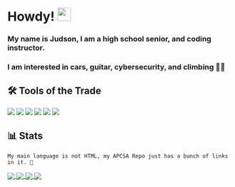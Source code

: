 # Howdy! <img src="https://raw.githubusercontent.com/MartinHeinz/MartinHeinz/master/wave.gif" width="30px">

### My name is Judson, I am a high school senior, and coding instructor.
### I am interested in cars, guitar, cybersecurity, and climbing 🧗‍♂️

## 🛠️ Tools of the Trade
![](https://img.shields.io/badge/Code-Python-informational?style=flat&logo=python&logoColor=white&color=blue)
![](https://img.shields.io/badge/Code-Java-informational?style=flat&logo=java&logoColor=white&color=blue)
![](https://img.shields.io/badge/IDE-VSCode-informational?style=flat&logo=visualstudiocode&logoColor=white&color=blue)
![](https://img.shields.io/badge/IDE-Vim-informational?style=flat&logo=vim&logoColor=white&color=blue)
![](https://img.shields.io/badge/OS-Mac-informational?style=flat&logo=apple&logoColor=white&color=blue)
![](https://img.shields.io/badge/OS-Linux-informational?style=flat&logo=linux&logoColor=white&color=blue)


## 📊 Stats

    My main language is not HTML, my APCSA Repo just has a bunch of links in it. 💯

<a href="https://github.com/judz5/judz5">
  <img align="center" src="https://github-readme-stats.vercel.app/api/top-langs/?username=judz5&layout=compact&theme=github_dark&card_width=255" />
</a>
<a href="https://github.com/judz5/judz5">
  <img align="center" src="https://github-readme-stats.vercel.app/api?username=judz5&show_icons=true&theme=github_dark&line_height=20&include_all_commits=true" />
</a>
<a href="https://github.com/judz5/PyJump">
  <img align="center" src="https://github-readme-stats.vercel.app/api/pin/?username=judz5&repo=PyJump&theme=github_dark" />
</a>
<a href="https://github.com/judz5/PyLogin">
  <img align="center" src="https://github-readme-stats.vercel.app/api/pin/?username=judz5&repo=PyLogin&theme=github_dark" />
</a>





